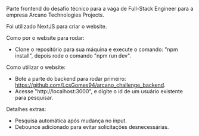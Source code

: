 Parte frontend do desafio técnico para a vaga de Full-Stack Engineer para a empresa Arcano Technologies Projects.

Foi utilizado NextJS para criar o website.

Como por o website para rodar:
- Clone o repositório para sua máquina e execute o comando: "npm install", depois rode o comando "npm run dev".

Como utilizar o website:
- Bote a parte do backend para rodar primeiro: https://github.com/LcsGomes94/arcano_challenge_backend.
- Acesse "http://localhost:3000", e digite o id de um usuário existente para pesquisar.

Detalhes extras:
- Pesquisa automática após mudança no input.
- Debounce adicionado para evitar solicitações desnecessárias.
